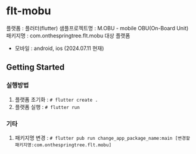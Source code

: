 # flt-mobu

플랫폼 : 플러터(flutter)
샘플프로젝트명 : M.OBU - mobile OBU(On-Board Unit)
패키지명 : com.onthespringtree.flt.mobu
대상 플랫폼
- 모바일 : android, ios (2024.07.11 현재)

## Getting Started

### 실행방법
1. 플랫폼 초기화 : `# flutter create .`
2. 플랫폼 실행 : `# flutter run`

### 기타
1. 패키지명 변경 : `# flutter pub run change_app_package_name:main [변경할 패키지명:com.onthespringtree.flt.mobu]`